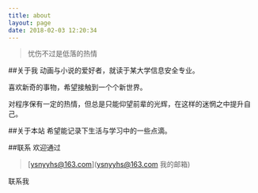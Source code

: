 ```yaml
---
title: about
layout: page
date: 2018-02-03 12:20:34
---
```


>忧伤不过是低落的热情

##关于我
动画与小说的爱好者，就读于某大学信息安全专业。

喜欢新奇的事物，希望接触到一个个新世界。

对程序保有一定的热情，但总是只能仰望前辈的光辉，在这样的迷惘之中提升自己。

##关于本站
希望能记录下生活与学习中的一些点滴。

##联系
欢迎通过

>   [ysnyyhs@163.com](ysnyyhs@163.com 我的邮箱) 

联系我